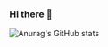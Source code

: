 ### Hi there 👋

![Anurag's GitHub stats](https://github-readme-stats.vercel.app/api?username=JustSerhii&theme=default&show_icons=true)
